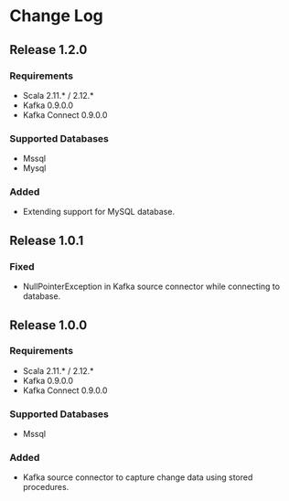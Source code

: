 Change Log
==========

Release 1.2.0
-------------

### Requirements

* Scala         2.11.*  / 2.12.*
* Kafka         0.9.0.0
* Kafka Connect 0.9.0.0

### Supported Databases

* Mssql
* Mysql

### Added

* Extending support for MySQL database.

Release 1.0.1
-------------

### Fixed

* NullPointerException in Kafka source connector while connecting to database.

Release 1.0.0
-------------

### Requirements

* Scala         2.11.*  / 2.12.*
* Kafka         0.9.0.0
* Kafka Connect 0.9.0.0

### Supported Databases

* Mssql

### Added

* Kafka source connector to capture change data using stored procedures.